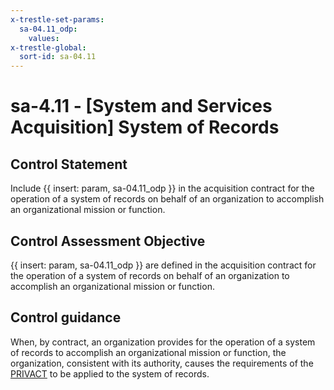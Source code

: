 ```yaml
---
x-trestle-set-params:
  sa-04.11_odp:
    values:
x-trestle-global:
  sort-id: sa-04.11
---
```


# sa-4.11 - \[System and Services Acquisition\] System of Records

## Control Statement

Include {{ insert: param, sa-04.11_odp }} in the acquisition contract for the operation of a system of records on behalf of an organization to accomplish an organizational mission or function.

## Control Assessment Objective

{{ insert: param, sa-04.11_odp }} are defined in the acquisition contract for the operation of a system of records on behalf of an organization to accomplish an organizational mission or function.

## Control guidance

When, by contract, an organization provides for the operation of a system of records to accomplish an organizational mission or function, the organization, consistent with its authority, causes the requirements of the [PRIVACT](#18e71fec-c6fd-475a-925a-5d8495cf8455) to be applied to the system of records.
